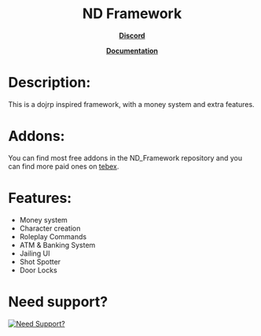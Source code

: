 <h1 align='center'>ND Framework</h1>
<p align='center'><b><a href="discord.gg/nc82d8zvjm">Discord</a></b>

<p align='center'><b><a href="https://ndframework.gitbook.io/nd-framework/">Documentation</a></b>

# Description:
This is a dojrp inspired framework, with a money system and extra features.

# Addons:
You can find most free addons in the ND_Framework repository and you can find more paid ones on [tebex](https://andyyy.tebex.io/category/fivem-scripts?currency=USD).
  
# Features:
* Money system
* Character creation
* Roleplay Commands
* ATM & Banking System
* Jailing UI
* Shot Spotter
* Door Locks

# Need support?
[![Need Support?](https://user-images.githubusercontent.com/86536434/147299047-73691b78-2690-4786-b58b-27d24e48a0d2.png)](https://discord.gg/Z9Mxu72zZ6)
</p>

